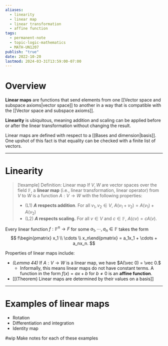 ```yaml
---
aliases:
  - linearity
  - linear map
  - linear transformation
  - affine function
tags:
  - permanent-note
  - topic-logic-mathematics
  - MATH-UN1207
publish: "true"
date: 2022-10-20
lastmod: 2024-03-31T13:59:00-07:00
---
```

# Overview

**Linear maps** are functions that send elements from one [[Vector space and subspace axioms|vector space]] to another in a way that is compatible with the [[Vector space and subspace axioms]]. 

**Linearity** is ubiquitous, meaning addition and scaling can be applied before or after the linear transformation without changing the result.

Linear maps are defined with respect to a [[Bases and dimension|basis]]. One upshot of this fact is that equality can be checked with a finite list of vectors.

---
# Linearity

>[!example] Definition: Linear map
>If $V,W$ are vector spaces over the field $\mathbb F$, a **linear map** (i.e., linear transformation, linear operator) from $V$ to $W$ is a function $A: V \to W$ with the following properties:
>- (L1) **$A$ respects addition**. For all $v_1,v_2 \in V$, $A(v_1+v_2) = A(v_1) + A(v_2)$
>- (L2) **$A$ respects scaling.** For all $v \in V$ and $c \in \mathbb F$, $A(cv) = cA(v)$.

Every linear function $f : \mathbb F^n \to F$ for some $a_1, \cdots , a_n \in \mathbb F$ takes the form 
$$ 
f\begin{pmatrix} x_1 \\ \cdots \\  x_n\end{pmatrix} = a_1x_1 + \cdots + a_nx_n.
$$

Properties of linear maps include:
- *(Lemma 44)* If $A : V \to W$ is a linear map, we have $A(\vec 0) = \vec 0.$
	- Informally, this means linear maps do not have constant terms. A function in the form $f(x) = ax + b$ for $b \neq 0$ is an **affine function**.
- [[(Theorem) Linear maps are determined by their values on a basis]]

---
# Examples of linear maps

- Rotation
- Differentiation and integration
- Identity map

#wip Make notes for each of these examples
